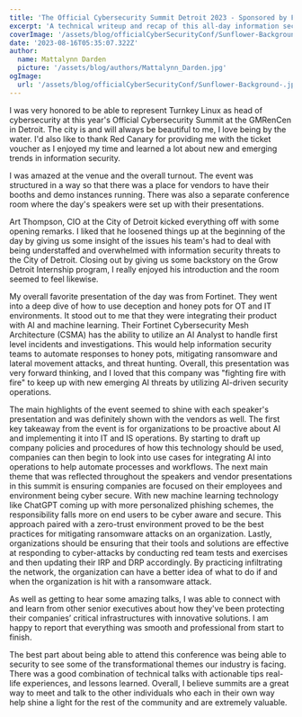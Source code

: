 ```yaml
---
title: 'The Official Cybersecurity Summit Detroit 2023 - Sponsored by Fortinet and CISCO Secure'
excerpt: 'A technical writeup and recap of this all-day information security summit held in the downtown Detroit GMRenCen.'
coverImage: '/assets/blog/officialCyberSecurityConf/Sunflower-Background-.jpg'
date: '2023-08-16T05:35:07.322Z'
author:
  name: Mattalynn Darden
  picture: '/assets/blog/authors/Mattalynn_Darden.jpg'
ogImage:
  url: '/assets/blog/officialCyberSecurityConf/Sunflower-Background-.jpg'
---
```


I was very honored to be able to represent Turnkey Linux as head of cybersecurity at this year's Official Cybersecurity Summit at the GMRenCen in Detroit. The city is and will always be beautiful to me, I love being by the water. I'd also like to thank Red Canary for providing me with the ticket voucher as I enjoyed my time and learned a lot about new and emerging trends in information security.

I was amazed at the venue and the overall turnout. The event was structured in a way so that there was a place for vendors to have their booths and demo instances running. There was also a separate conference room where the day's speakers were set up with their presentations.

Art Thompson, CIO at the City of Detroit kicked everything off with some opening remarks. I liked that he loosened things up at the beginning of the day by giving us some insight of the issues his team's had to deal with being understaffed and overwhelmed with information security threats to the City of Detroit. Closing out by giving us some backstory on the Grow Detroit Internship program, I really enjoyed his introduction and the room seemed to feel likewise.

My overall favorite presentation of the day was from Fortinet. They went into a deep dive of how to use deception and honey pots for OT and IT environments. It stood out to me that they were integrating their product with AI and machine learning. Their Fortinet Cybersecurity Mesh Architecture (CSMA) has the ability to utilize an AI Analyst to handle first level incidents and investigations. This would help information security teams to automate responses to honey pots, mitigating ransomware and lateral movement attacks, and threat hunting. Overall, this presentation was very forward thinking, and I loved that this company was "fighting fire with fire" to keep up with new emerging AI threats by utilizing AI-driven security operations.

The main highlights of the event seemed to shine with each speaker's presentation and was definitely shown with the vendors as well. The first key takeaway from the event is for organizations to be proactive about AI and implementing it into IT and IS operations. By starting to draft up company policies and procedures of how this technology should be used, companies can then begin to look into use cases for integrating AI into operations to help automate processes and workflows. The next main theme that was reflected throughout the speakers and vendor presentations in this summit is ensuring companies are focused on their employees and environment being cyber secure. With new machine learning technology like ChatGPT coming up with more personalized phishing schemes, the responsibility falls more on end users to be cyber aware and secure. This approach paired with a zero-trust environment proved to be the best practices for mitigating ransomware attacks on an organization. Lastly, organizations should be ensuring that their tools and solutions are effective at responding to cyber-attacks by conducting red team tests and exercises and then updating their IRP and DRP accordingly. By practicing infiltrating the network, the organization can have a better idea of what to do if and when the organization is hit with a ransomware attack.

As well as getting to hear some amazing talks, I was able to connect with and learn from other senior executives about how they've been protecting their companies’ critical infrastructures with innovative solutions. I am happy to report that everything was smooth and professional from start to finish.

The best part about being able to attend this conference was being able to security to see some of the transformational themes our industry is facing. There was a good combination of technical talks with actionable tips real-life experiences, and lessons learned. Overall, I believe summits are a great way to meet and talk to the other individuals who each in their own way help shine a light for the rest of the community and are extremely valuable.
